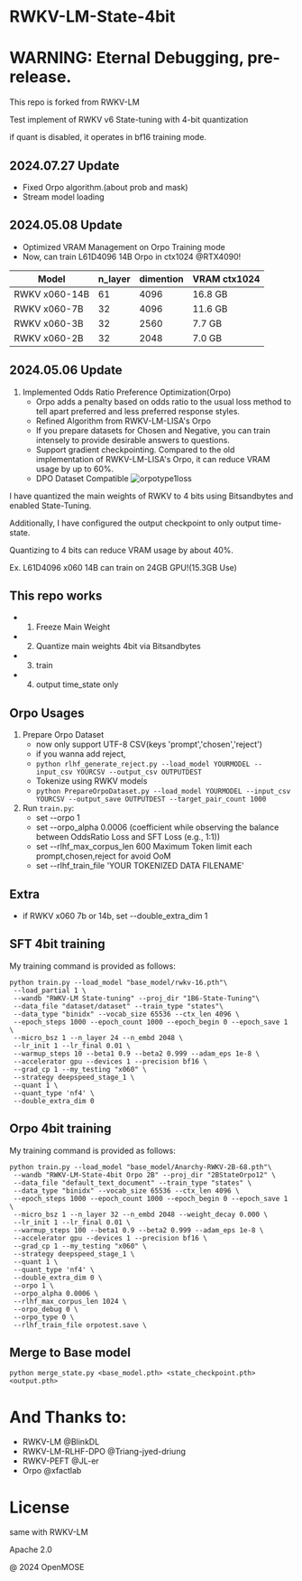 # RWKV-LM-State-4bit

# WARNING: Eternal Debugging, pre-release.
This repo is forked from RWKV-LM

Test implement of RWKV v6 State-tuning with 4-bit quantization

if quant is disabled, it operates in bf16 training mode.
## 2024.07.27 Update
   - Fixed Orpo algorithm.(about prob and mask)
   - Stream model loading

## 2024.05.08 Update
   - Optimized VRAM Management on Orpo Training mode
   - Now, can train L61D4096 14B Orpo in ctx1024 @RTX4090! 


|   Model         | n_layer | dimention  | VRAM ctx1024 |
| --------- | ---- | ---- | ---- |
| RWKV x060-14B | 61 | 4096 | 16.8 GB |
| RWKV x060-7B  | 32 | 4096 | 11.6 GB |
| RWKV x060-3B  | 32 | 2560 | 7.7 GB  |
| RWKV x060-2B  | 32 | 2048 | 7.0 GB  |
## 2024.05.06 Update
1. Implemented Odds Ratio Preference Optimization(Orpo)
   - Orpo adds a penalty based on odds ratio to the usual loss method to tell apart preferred and less preferred response styles.
   - Refined Algorithm from RWKV-LM-LISA's Orpo
   - If you prepare datasets for Chosen and Negative, you can train intensely to provide desirable answers to questions.
   - Support gradient checkpointing. Compared to the old implementation of RWKV-LM-LISA's Orpo, it can reduce VRAM usage by up to 60%.
   - DPO Dataset Compatible
![orpotype1loss](orpo.png)

I have quantized the main weights of RWKV to 4 bits using Bitsandbytes and enabled State-Tuning. 

Additionally, I have configured the output checkpoint to only output time-state.

Quantizing to 4 bits can reduce VRAM usage by about 40%.

Ex. L61D4096 x060 14B can train on 24GB GPU!(15.3GB Use)

## This repo works
   - 1. Freeze Main Weight
   - 2. Quantize main weights 4bit via Bitsandbytes
   - 3. train
   - 4. output time_state only
   
## Orpo Usages
1. Prepare Orpo Dataset
   - now only support UTF-8 CSV(keys 'prompt','chosen','reject')
   - if you wanna add reject, 
   - ```python rlhf_generate_reject.py --load_model YOURMODEL --input_csv YOURCSV --output_csv OUTPUTDEST ```
   - Tokenize using RWKV models
   - ```python PrepareOrpoDataset.py --load_model YOURMODEL --input_csv YOURCSV --output_save OUTPUTDEST --target_pair_count 1000 ```
2. Run `train.py`:
   - set --orpo 1 
   - set --orpo_alpha 0.0006 (coefficient while observing the balance between OddsRatio Loss and SFT Loss (e.g., 1:1))
   - set --rlhf_max_corpus_len 600 Maximum Token limit each prompt,chosen,reject for avoid OoM
   - set --rlhf_train_file 'YOUR TOKENIZED DATA FILENAME'
   
## Extra
   - if RWKV x060 7b or 14b, set --double_extra_dim 1


## SFT 4bit training
My training command is provided as follows:
```
python train.py --load_model "base_model/rwkv-16.pth"\
 --load_partial 1 \
 --wandb "RWKV-LM State-tuning" --proj_dir "1B6-State-Tuning"\
 --data_file "dataset/dataset" --train_type "states"\
 --data_type "binidx" --vocab_size 65536 --ctx_len 4096 \
 --epoch_steps 1000 --epoch_count 1000 --epoch_begin 0 --epoch_save 1 \
 --micro_bsz 1 --n_layer 24 --n_embd 2048 \
 --lr_init 1 --lr_final 0.01 \
 --warmup_steps 10 --beta1 0.9 --beta2 0.999 --adam_eps 1e-8 \
 --accelerator gpu --devices 1 --precision bf16 \
 --grad_cp 1 --my_testing "x060" \
 --strategy deepspeed_stage_1 \
 --quant 1 \
 --quant_type 'nf4' \
 --double_extra_dim 0
```


## Orpo 4bit training
My training command is provided as follows:
```
python train.py --load_model "base_model/Anarchy-RWKV-2B-68.pth"\
 --wandb "RWKV-LM-State-4bit Orpo 2B" --proj_dir "2BStateOrpo12" \
 --data_file "default_text_document" --train_type "states" \
 --data_type "binidx" --vocab_size 65536 --ctx_len 4096 \
 --epoch_steps 1000 --epoch_count 1000 --epoch_begin 0 --epoch_save 1 \
 --micro_bsz 1 --n_layer 32 --n_embd 2048 --weight_decay 0.000 \
 --lr_init 1 --lr_final 0.01 \
 --warmup_steps 100 --beta1 0.9 --beta2 0.999 --adam_eps 1e-8 \
 --accelerator gpu --devices 1 --precision bf16 \
 --grad_cp 1 --my_testing "x060" \
 --strategy deepspeed_stage_1 \
 --quant 1 \
 --quant_type 'nf4' \
 --double_extra_dim 0 \
 --orpo 1 \
 --orpo_alpha 0.0006 \
 --rlhf_max_corpus_len 1024 \
 --orpo_debug 0 \
 --orpo_type 0 \
 --rlhf_train_file orpotest.save \
```
## Merge to Base model
```
python merge_state.py <base_model.pth> <state_checkpoint.pth> <output.pth>
```


# And Thanks to:
   - RWKV-LM @BlinkDL
   - RWKV-LM-RLHF-DPO @Triang-jyed-driung
   - RWKV-PEFT @JL-er
   - Orpo @xfactlab




# License
same with RWKV-LM

Apache 2.0


@ 2024 OpenMOSE
